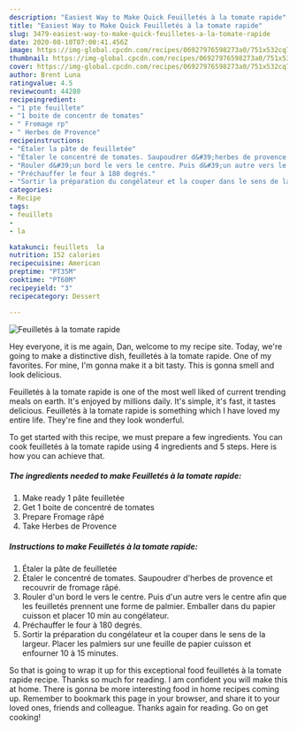 ```yaml
---
description: "Easiest Way to Make Quick Feuilletés à la tomate rapide"
title: "Easiest Way to Make Quick Feuilletés à la tomate rapide"
slug: 3479-easiest-way-to-make-quick-feuilletes-a-la-tomate-rapide
date: 2020-08-10T07:00:41.456Z
image: https://img-global.cpcdn.com/recipes/06927976598273a0/751x532cq70/feuilletes-a-la-tomate-rapide-photo-principale-de-la-recette.jpg
thumbnail: https://img-global.cpcdn.com/recipes/06927976598273a0/751x532cq70/feuilletes-a-la-tomate-rapide-photo-principale-de-la-recette.jpg
cover: https://img-global.cpcdn.com/recipes/06927976598273a0/751x532cq70/feuilletes-a-la-tomate-rapide-photo-principale-de-la-recette.jpg
author: Brent Luna
ratingvalue: 4.5
reviewcount: 44280
recipeingredient:
- "1 pte feuillete"
- "1 boite de concentr de tomates"
- " Fromage rp"
- " Herbes de Provence"
recipeinstructions:
- "Étaler la pâte de feuilletée"
- "Étaler le concentré de tomates. Saupoudrer d&#39;herbes de provence et recouvrir de fromage râpé."
- "Rouler d&#39;un bord le vers le centre. Puis d&#39;un autre vers le centre afin que les feuilletés prennent une forme de palmier. Emballer dans du papier cuisson et placer 10 min au congélateur."
- "Préchauffer le four à 180 degrés."
- "Sortir la préparation du congélateur et la couper dans le sens de la largeur. Placer les palmiers sur une feuille de papier cuisson et enfourner 10 à 15 minutes."
categories:
- Recipe
tags:
- feuillets
- 
- la

katakunci: feuillets  la 
nutrition: 152 calories
recipecuisine: American
preptime: "PT35M"
cooktime: "PT60M"
recipeyield: "3"
recipecategory: Dessert

---
```



![Feuilletés à la tomate rapide](https://img-global.cpcdn.com/recipes/06927976598273a0/751x532cq70/feuilletes-a-la-tomate-rapide-photo-principale-de-la-recette.jpg)

Hey everyone, it is me again, Dan, welcome to my recipe site. Today, we're going to make a distinctive dish, feuilletés à la tomate rapide. One of my favorites. For mine, I'm gonna make it a bit tasty. This is gonna smell and look delicious.



Feuilletés à la tomate rapide is one of the most well liked of current trending meals on earth. It's enjoyed by millions daily. It's simple, it's fast, it tastes delicious. Feuilletés à la tomate rapide is something which I have loved my entire life. They're fine and they look wonderful.


To get started with this recipe, we must prepare a few ingredients. You can cook feuilletés à la tomate rapide using 4 ingredients and 5 steps. Here is how you can achieve that.

<!--inarticleads1-->

##### The ingredients needed to make Feuilletés à la tomate rapide:

1. Make ready 1 pâte feuilletée
1. Get 1 boite de concentré de tomates
1. Prepare  Fromage râpé
1. Take  Herbes de Provence




<!--inarticleads2-->

##### Instructions to make Feuilletés à la tomate rapide:

1. Étaler la pâte de feuilletée
1. Étaler le concentré de tomates. Saupoudrer d&#39;herbes de provence et recouvrir de fromage râpé.
1. Rouler d&#39;un bord le vers le centre. Puis d&#39;un autre vers le centre afin que les feuilletés prennent une forme de palmier. Emballer dans du papier cuisson et placer 10 min au congélateur.
1. Préchauffer le four à 180 degrés.
1. Sortir la préparation du congélateur et la couper dans le sens de la largeur. Placer les palmiers sur une feuille de papier cuisson et enfourner 10 à 15 minutes.




So that is going to wrap it up for this exceptional food feuilletés à la tomate rapide recipe. Thanks so much for reading. I am confident you will make this at home. There is gonna be more interesting food in home recipes coming up. Remember to bookmark this page in your browser, and share it to your loved ones, friends and colleague. Thanks again for reading. Go on get cooking!
